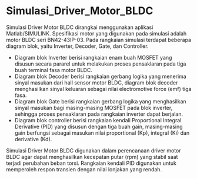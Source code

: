 # Simulasi_Driver_Motor_BLDC
Simulasi Driver Motor BLDC dirangkai menggunakan aplikasi Matlab/SIMULINK. Spesifikasi motor yang digunakan pada simulasi adalah motor BLDC seri BN42-43IP-03. Pada rangkaian simulasi terdapat beberapa diagram blok, yaitu Inverter, Decoder, Gate, dan Controller.
- Diagram blok Inverter berisi rangkaian enam buah MOSFET yang disusun secara pararel untuk melakukan proses pensaklaran pada tiga buah terminal fasa motor BLDC.
- Diagram blok Decoder berisi rangkaian gerbang logika yang menerima sinyal masukan dari hall sensor motor BLDC, diagram blok decoder menghasilkan sinyal keluaran sebagai nilai electromotive force (emf) tiga fasa.
- Diagram blok Gate berisi rangkaian gerbang logika yang menghasilkan sinyal masukan bagi masing-masing MOSFET pada blok inverter, sehingga proses pensaklaran pada rangkaian inverter dapat berjalan.
- Diagram blok controller berisi rangkaian kendali Proportional Integral Derivative (PID) yang disusun dengan tiga buah gain, masing-masing gain berfungsi sebagai masukan nilai proportional (Kp), integral (Ki) dan derivative (Kd).

Simulasi Driver Motor BLDC digunakan dalam perencanaan driver motor BLDC agar dapat menghasilkan kecepatan putar (rpm) yang stabil saat terjadi perubahan beban torsi. Rangkaian kendali PID digunakan untuk memperoleh respon transien dengan nilai lonjakan yang rendah.
